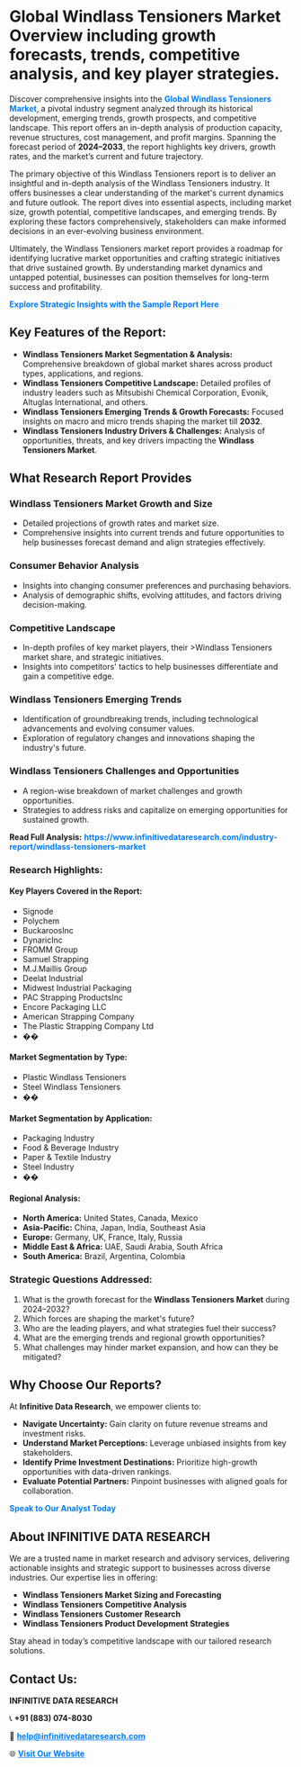 <h1>Global Windlass Tensioners Market Overview including growth forecasts, trends, competitive analysis, and key player strategies.</h1>
<p>
Discover comprehensive insights into the 
<a href="https://www.infinitivedataresearch.com/industry-report/windlass-tensioners-market" rel="dofollow" style="color: #007BFF; text-decoration: none;"><strong>Global Windlass Tensioners Market</strong></a>, a pivotal industry segment analyzed through its historical development, emerging trends, growth prospects, and competitive landscape. This report offers an in-depth analysis of production capacity, revenue structures, cost management, and profit margins. Spanning the forecast period of <strong>2024–2033</strong>, the report highlights key drivers, growth rates, and the market’s current and future trajectory.
</p>
<p>
The primary objective of this Windlass Tensioners report is to deliver an insightful and in-depth analysis of the Windlass Tensioners industry. It offers businesses a clear understanding of the market's current dynamics and future outlook. The report dives into essential aspects, including market size, growth potential, competitive landscapes, and emerging trends. By exploring these factors comprehensively, stakeholders can make informed decisions in an ever-evolving business environment.
</p>
<p>
Ultimately, the Windlass Tensioners market report provides a roadmap for identifying lucrative market opportunities and crafting strategic initiatives that drive sustained growth. By understanding market dynamics and untapped potential, businesses can position themselves for long-term success and profitability.
</p>
<p>
<a href="https://www.infinitivedataresearch.com/request-sample/reportId=104879" style="color: #007BFF; text-decoration: none;"><strong>Explore Strategic Insights with the Sample Report Here</strong></a>
</p>

<h2>Key Features of the Report:</h2>
<ul>
<li><strong>Windlass Tensioners Market Segmentation & Analysis:</strong> Comprehensive breakdown of global market shares across product types, applications, and regions.</li>
<li><strong>Windlass Tensioners Competitive Landscape:</strong> Detailed profiles of industry leaders such as Mitsubishi Chemical Corporation, Evonik, Altuglas International, and others.</li>
<li><strong>Windlass Tensioners Emerging Trends & Growth Forecasts:</strong> Focused insights on macro and micro trends shaping the market till <strong>2032</strong>.</li>
<li><strong>Windlass Tensioners Industry Drivers & Challenges:</strong> Analysis of opportunities, threats, and key drivers impacting the <strong>Windlass Tensioners Market</strong>.</li>
</ul>

<h2>What Research Report Provides</h2>
<h3>Windlass Tensioners Market Growth and Size</h3>
<ul>
<li>Detailed projections of growth rates and market size.</li>
<li>Comprehensive insights into current trends and future opportunities to help businesses forecast demand and align strategies effectively.</li>
</ul>

<h3>Consumer Behavior Analysis</h3>
<ul>
<li>Insights into changing consumer preferences and purchasing behaviors.</li>
<li>Analysis of demographic shifts, evolving attitudes, and factors driving decision-making.</li>
</ul>

<h3>Competitive Landscape</h3>
<ul>
<li>In-depth profiles of key market players, their >Windlass Tensioners market share, and strategic initiatives.</li>
<li>Insights into competitors' tactics to help businesses differentiate and gain a competitive edge.</li>
</ul>

<h3>Windlass Tensioners Emerging Trends</h3>
<ul>
<li>Identification of groundbreaking trends, including technological advancements and evolving consumer values.</li>
<li>Exploration of regulatory changes and innovations shaping the industry's future.</li>
</ul>

<h3>Windlass Tensioners Challenges and Opportunities</h3>
<ul>
<li>A region-wise breakdown of market challenges and growth opportunities.</li>
<li>Strategies to address risks and capitalize on emerging opportunities for sustained growth.</li>
</ul>
<p><strong>Read Full Analysis:</strong> <a href="https://www.infinitivedataresearch.com/industry-report/windlass-tensioners-market" rel="dofollow" style="color: #007BFF; text-decoration: none;"><strong>https://www.infinitivedataresearch.com/industry-report/windlass-tensioners-market</strong></a></p>
<h3>Research Highlights:</h3>
<h4>Key Players Covered in the Report:</h4>
<ul><li>Signode</li><li>Polychem</li><li>BuckaroosInc</li><li>DynaricInc</li><li>FROMM Group</li><li>Samuel Strapping</li><li>M.J.Maillis Group</li><li>Deelat Industrial</li><li>Midwest Industrial Packaging</li><li>PAC Strapping ProductsInc</li><li>Encore Packaging LLC</li><li>American Strapping Company</li><li>The Plastic Strapping Company Ltd</li><li>��</li></ul>
<h4>Market Segmentation by Type:</h4>
<ul><li>Plastic Windlass Tensioners</li><li>Steel Windlass Tensioners</li><li>��</li></ul>
<h4>Market Segmentation by Application:</h4>
<ul><li>Packaging Industry</li><li>Food &amp; Beverage Industry</li><li>Paper &amp; Textile Industry</li><li>Steel Industry</li><li>��</li></ul>

<h4>Regional Analysis:</h4>
<ul>
<li><strong>North America:</strong> United States, Canada, Mexico</li>
<li><strong>Asia-Pacific:</strong> China, Japan, India, Southeast Asia</li>
<li><strong>Europe:</strong> Germany, UK, France, Italy, Russia</li>
<li><strong>Middle East & Africa:</strong> UAE, Saudi Arabia, South Africa</li>
<li><strong>South America:</strong> Brazil, Argentina, Colombia</li>
</ul>

<h3>Strategic Questions Addressed:</h3>
<ol>
<li>What is the growth forecast for the <strong>Windlass Tensioners Market</strong> during 2024–2032?</li>
<li>Which forces are shaping the market's future?</li>
<li>Who are the leading players, and what strategies fuel their success?</li>
<li>What are the emerging trends and regional growth opportunities?</li>
<li>What challenges may hinder market expansion, and how can they be mitigated?</li>
</ol>

<h2>Why Choose Our Reports?</h2>
<p>At <strong>Infinitive Data Research</strong>, we empower clients to:</p>
<ul>
<li><strong>Navigate Uncertainty:</strong> Gain clarity on future revenue streams and investment risks.</li>
<li><strong>Understand Market Perceptions:</strong> Leverage unbiased insights from key stakeholders.</li>
<li><strong>Identify Prime Investment Destinations:</strong> Prioritize high-growth opportunities with data-driven rankings.</li>
<li><strong>Evaluate Potential Partners:</strong> Pinpoint businesses with aligned goals for collaboration.</li>
</ul>
<p><a href="https://www.infinitivedataresearch.com/industry-report/windlass-tensioners-market" rel="dofollow" style="color: #007BFF; text-decoration: none;"><strong>Speak to Our Analyst Today</strong></a></p>

<h2>About INFINITIVE DATA RESEARCH</h2>
<p>We are a trusted name in market research and advisory services, delivering actionable insights and strategic support to businesses across diverse industries. Our expertise lies in offering:</p>
<ul>
<li><strong>Windlass Tensioners Market Sizing and Forecasting</strong></li>
<li><strong>Windlass Tensioners Competitive Analysis</strong></li>
<li><strong>Windlass Tensioners Customer Research</strong></li>
<li><strong>Windlass Tensioners Product Development Strategies</strong></li>
</ul>
<p>Stay ahead in today’s competitive landscape with our tailored research solutions.</p>

<h2>Contact Us:</h2>
<p><strong>INFINITIVE DATA RESEARCH</strong></p>
<p>📞 <strong>+91 (883) 074-8030</strong></p>
<p>📧 <strong><a href="mailto:help@infinitivedataresearch.com" style="color: #007BFF;">help@infinitivedataresearch.com</a></strong></p>
<p>🌐 <strong><a href="https://www.infinitivedataresearch.com" rel="dofollow" style="color: #007BFF;">Visit Our Website</a></strong></p>